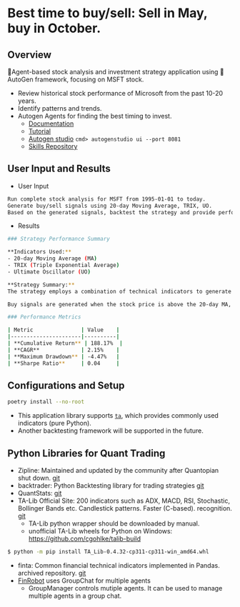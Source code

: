 
# Best time to buy/sell: Sell in May, buy in October.

## Overview

💸Agent-based stock analysis and investment strategy application using 🎰AutoGen framework, focusing on MSFT stock.

- Review historical stock performance of Microsoft from the past 10-20 years.
- Identify patterns and trends.
- Autogen Agents for finding the best timing to invest.
  - [Documentation](https://microsoft.github.io/autogen/)
  - [Tutorial](https://microsoft.github.io/autogen/docs/Examples)
  - [Autogen studio](https://microsoft.github.io/autogen/docs/autogen-studio/getting-started) `cmd> autogenstudio ui --port 8081`
  - [Skills Repository](https://github.com/madtank/autogenstudio-skills)

## User Input and Results

- User Input

```bash
Run complete stock analysis for MSFT from 1995-01-01 to today. 
Generate buy/sell signals using 20-day Moving Average, TRIX, UO.
Based on the generated signals, backtest the strategy and provide performance metrics.
```

- Results

```bash
### Strategy Performance Summary

**Indicators Used:**
- 20-day Moving Average (MA)
- TRIX (Triple Exponential Average)
- Ultimate Oscillator (UO)

**Strategy Summary:**
The strategy employs a combination of technical indicators to generate buy and sell signals. The 20-day Moving Average smooths price data to identify trends, while the TRIX indicator assesses momentum and potential trend reversals. The Ultimate Oscillator helps gauge market momentum by considering multiple time frames.

Buy signals are generated when the stock price is above the 20-day MA, TRIX is positive, and UO is below 50, indicating a potential upward trend. Conversely, sell signals are triggered when the price is below the 20-day MA, TRIX is negative, and UO is above 50, suggesting a downward trend. This strategy aims to capture momentum while managing risk effectively.

### Performance Metrics

| Metric               | Value    |
|----------------------|----------|
| **Cumulative Return** | 188.17%  |
| **CAGR**             | 2.15%    |
| **Maximum Drawdown** | -4.47%   |
| **Sharpe Ratio**     | 0.04     |
```

## Configurations and Setup

  ```bash
  poetry install --no-root
  ```
- This application library supports [`ta`](https://github.com/bukosabino/ta), which provides commonly used indicators (pure Python).
- Another backtesting framework will be supported in the future.

## Python Libraries for Quant Trading 

- Zipline: Maintained and updated by the community after Quantopian shut down. [git](https://github.com/stefan-jansen/zipline-reloaded)
- backtrader: Python Backtesting library for trading strategies [git](https://github.com/mementum/backtrader)
- QuantStats: [git](https://github.com/ranaroussi/quantstats)
- TA-Lib Official Site: 200 indicators such as ADX, MACD, RSI, Stochastic, Bollinger Bands etc. Candlestick patterns. Faster (C-based). recognition. [git](https://ta-lib.org/)
  - TA-Lib python wrapper should be downloaded by manual.
  - unofficial TA-Lib wheels for Python on Windows: https://github.com/cgohlke/talib-build
```bash
$ python -m pip install TA_Lib-0.4.32-cp311-cp311-win_amd64.whl
```
- finta: Common financial technical indicators implemented in Pandas. archived repository. [git](https://github.com/peerchemist/finta)
- [FinRobot](https://github.com/AI4Finance-Foundation/FinRobot) uses GroupChat for multiple agents
  - GroupManager controls mutiple agents. It can be used to manage multiple agents in a group chat.

